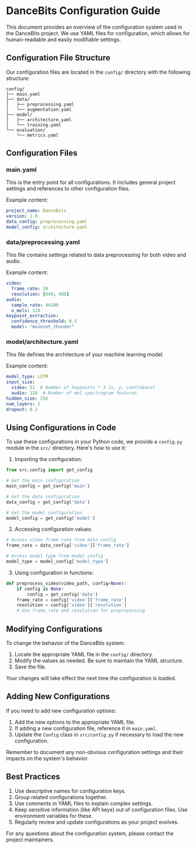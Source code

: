 # DanceBits Configuration Guide

This document provides an overview of the configuration system used in the DanceBits project. We use YAML files for configuration, which allows for human-readable and easily modifiable settings.

## Configuration File Structure

Our configuration files are located in the `config/` directory with the following structure:

```
config/
├── main.yaml
├── data/
│   ├── preprocessing.yaml
│   └── augmentation.yaml
├── model/
│   ├── architecture.yaml
│   └── training.yaml
└── evaluation/
    └── metrics.yaml
```

## Configuration Files

### main.yaml

This is the entry point for all configurations. It includes general project settings and references to other configuration files.

Example content:
```yaml
project_name: DanceBits
version: 1.0
data_config: preprocessing.yaml
model_config: architecture.yaml
```

### data/preprocessing.yaml

This file contains settings related to data preprocessing for both video and audio.

Example content:
```yaml
video:
  frame_rate: 30
  resolution: [640, 480]
audio:
  sample_rate: 44100
  n_mels: 128
keypoint_extraction:
  confidence_threshold: 0.5
  model: "movenet_thunder"
```

### model/architecture.yaml

This file defines the architecture of your machine learning model.

Example content:
```yaml
model_type: LSTM
input_size: 
  video: 51  # Number of keypoints * 3 (x, y, confidence)
  audio: 128  # Number of mel spectrogram features
hidden_size: 256
num_layers: 2
dropout: 0.2
```

## Using Configurations in Code

To use these configurations in your Python code, we provide a `config.py` module in the `src/` directory. Here's how to use it:

1. Importing the configuration:

```python
from src.config import get_config

# Get the main configuration
main_config = get_config('main')

# Get the data configuration
data_config = get_config('data')

# Get the model configuration
model_config = get_config('model')
```

2. Accessing configuration values:

```python
# Access video frame rate from data config
frame_rate = data_config['video']['frame_rate']

# Access model type from model config
model_type = model_config['model_type']
```

3. Using configuration in functions:

```python
def preprocess_video(video_path, config=None):
    if config is None:
        config = get_config('data')
    frame_rate = config['video']['frame_rate']
    resolution = config['video']['resolution']
    # Use frame_rate and resolution for preprocessing
```

## Modifying Configurations

To change the behavior of the DanceBits system:

1. Locate the appropriate YAML file in the `config/` directory.
2. Modify the values as needed. Be sure to maintain the YAML structure.
3. Save the file.

Your changes will take effect the next time the configuration is loaded.

## Adding New Configurations

If you need to add new configuration options:

1. Add the new options to the appropriate YAML file.
2. If adding a new configuration file, reference it in `main.yaml`.
3. Update the `Config` class in `src/config.py` if necessary to load the new configuration.

Remember to document any non-obvious configuration settings and their impacts on the system's behavior.

## Best Practices

1. Use descriptive names for configuration keys.
2. Group related configurations together.
3. Use comments in YAML files to explain complex settings.
4. Keep sensitive information (like API keys) out of configuration files. Use environment variables for these.
5. Regularly review and update configurations as your project evolves.

For any questions about the configuration system, please contact the project maintainers.
